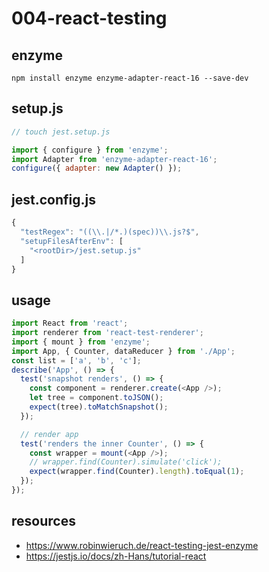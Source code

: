 # 004-react-testing

## enzyme
```shell
npm install enzyme enzyme-adapter-react-16 --save-dev
```

## setup.js
```js
// touch jest.setup.js

import { configure } from 'enzyme';
import Adapter from 'enzyme-adapter-react-16';
configure({ adapter: new Adapter() });
```

## jest.config.js
```js
{
  "testRegex": "((\\.|/*.)(spec))\\.js?$",
  "setupFilesAfterEnv": [
    "<rootDir>/jest.setup.js"
  ]
}
```

## usage
```js
import React from 'react';
import renderer from 'react-test-renderer';
import { mount } from 'enzyme';
import App, { Counter, dataReducer } from './App';
const list = ['a', 'b', 'c'];
describe('App', () => {
  test('snapshot renders', () => {
    const component = renderer.create(<App />);
    let tree = component.toJSON();
    expect(tree).toMatchSnapshot();
  });

  // render app
  test('renders the inner Counter', () => {
    const wrapper = mount(<App />);
    // wrapper.find(Counter).simulate('click');
    expect(wrapper.find(Counter).length).toEqual(1);
  });
});
```

## resources
- https://www.robinwieruch.de/react-testing-jest-enzyme
- https://jestjs.io/docs/zh-Hans/tutorial-react
